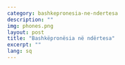 ```yaml
---
category: bashkepronesia-ne-ndertesa
description: ""
img: phones.png
layout: post
title: "Bashkëpronësia në ndërtesa"
excerpt: ""
lang: sq
---
```

<script>
var data = { topics: [
  {
    title: "Rregullat per administrimin e bashkëpronësisë në ndërtesa",
    text: function(){ return $("#part1").html(); }
  },
  {
    title: "Kuota e pjesëmarrjes në ndërtesa",
    text: function(){ return $("#part2").html(); }
  },
  {
    title: "Objektet e bashkëpronësisë në ndërtesa",
    text: function(){ return $("#part3").html(); }
  },
  {
    title: "Akti i bashkëpronësisë",
    text: function(){ return $("#part4").html(); }
  },
  {
    title: "Kush kontrollon zbatimin e rregullave të bashkëpronësisë?",
    text: function(){ return $("#part5").html(); }
  }
]};
</script>

<div id="part1" class="hidden">
</div>

<div id="part2" class="hidden">
</div>

<div id="part3" class="hidden">
</div>

<div id="part4" class="hidden">
</div>

<div id="part5" class="hidden">
</div>

<div class="post-content"></div>

